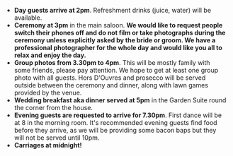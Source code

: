 - **Day guests arrive at 2pm**. Refreshment drinks (juice, water) will be available.
- **Ceremony at 3pm** in the main saloon.
**We would like to request people switch their phones off and do not film or take photographs during the ceremony unless explicitly asked by the bride or groom. We have a professional photographer for the whole day and would like you all to relax and enjoy the day.**
- **Group photos from 3.30pm to 4pm**. This will be mostly family with some friends, please pay attention. We hope to get at least one group photo with all guests. Hors D'Ouvres and prosecco will be served outside between the ceremony and dinner, along with lawn games provided by the venue.
- **Wedding breakfast aka dinner served at 5pm** in the Garden Suite round the corner from the house.
- **Evening guests are requested to arrive for 7.30pm**. First dance will be at 8 in the morning room. It's recommended evening guests find food before they arrive, as we will be providing some bacon baps but they will not be served until 10pm.
- **Carriages at midnight!**

